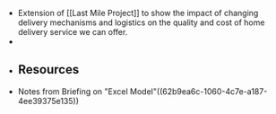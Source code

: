 - Extension of [[Last Mile Project]] to show the impact of changing delivery mechanisms and logistics on the quality and cost of home delivery service we can offer.
-
- ## Resources
- Notes from Briefing on "Excel Model"((62b9ea6c-1060-4c7e-a187-4ee39375e135))